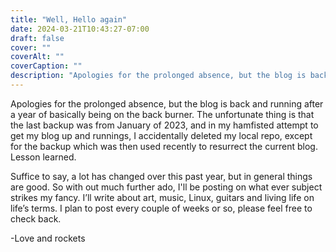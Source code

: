 ```yaml
---
title: "Well, Hello again"
date: 2024-03-21T10:43:27-07:00
draft: false
cover: ""
coverAlt: ""
coverCaption: ""
description: "Apologies for the prolonged absence, but the blog is back and running after a year of basically being on the back burner. The unfortunate thing 	..."
---
```


Apologies for the prolonged absence, but the blog is back and running after a year of basically being on the back burner. The unfortunate thing is that the last backup was from January of 2023, and in my hamfisted attempt to get my blog up and runnings, I accidentally deleted my local repo, except for the backup which was then used recently to resurrect the current blog. Lesson learned. 

Suffice to say, a lot has changed over this past year, but in general things are good. So with out much further ado, I'll be posting on what ever subject strikes my fancy. I’ll write about art, music, Linux, guitars and living life on life’s terms. I plan to post every couple of weeks or so, please feel free to check back.

\-Love and rockets









